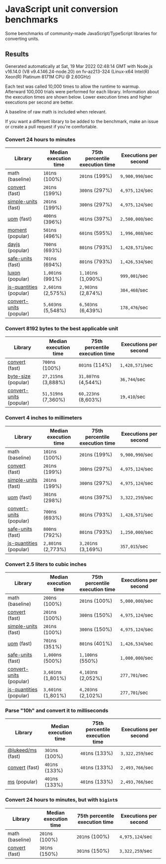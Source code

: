 # JavaScript unit conversion benchmarks

Some benchmarks of community-made JavaScript/TypeScript libraries for converting units.

## Results

<!-- beginblock(results) -->

Generated automatically at Sat, 19 Mar 2022 02:48:14 GMT with Node.js v16.14.0 (V8 v9.4.146.24-node.20) on fv-az213-324 (Linux-x64 Intel(R) Xeon(R) Platinum 8171M CPU @ 2.60GHz)

Each test was called 10,000 times to allow the runtime to warmup.
Afterward 100,000 trials were performed for each library.
Information about the execution times are shown below.
Lower execution times and higher executions per second are better.

A baseline of raw math is included when relevant.

If you want a different library to be added to the benchmark, make an issue or create a pull request if you're comfortable.

### Convert 24 hours to minutes

| Library                                                            | Median execution time | 75th percentile execution time | Executions per second |
| ------------------------------------------------------------------ | --------------------- | ------------------------------ | --------------------- |
| math (baseline)                                                    | `101`ns (100%)        | `201`ns (199%)                 | `9,900,990`/sec       |
| [convert](https://npmjs.com/package/convert) (fast)                | `201`ns (199%)        | `300`ns (297%)                 | `4,975,124`/sec       |
| [simple-units](https://npmjs.com/package/simple-units) (fast)      | `201`ns (199%)        | `300`ns (297%)                 | `4,975,124`/sec       |
| [uom](https://npmjs.com/package/uom) (fast)                        | `400`ns (396%)        | `401`ns (397%)                 | `2,500,000`/sec       |
| [moment](https://npmjs.com/package/moment) (popular)               | `501`ns (496%)        | `601`ns (595%)                 | `1,996,008`/sec       |
| [dayjs](https://npmjs.com/package/dayjs) (popular)                 | `700`ns (693%)        | `801`ns (793%)                 | `1,428,571`/sec       |
| [safe-units](https://npmjs.com/package/safe-units) (fast)          | `701`ns (694%)        | `801`ns (793%)                 | `1,426,534`/sec       |
| [luxon](https://npmjs.com/package/luxon) (popular)                 | `1,001`ns (991%)      | `1,101`ns (1,090%)             | `999,001`/sec         |
| [js-quantities](https://npmjs.com/package/js-quantities) (popular) | `2,601`ns (2,575%)    | `2,903`ns (2,874%)             | `384,468`/sec         |
| [convert-units](https://npmjs.com/package/convert-units) (popular) | `5,603`ns (5,548%)    | `6,503`ns (6,439%)             | `178,476`/sec         |

### Convert 8192 bytes to the best applicable unit

| Library                                                            | Median execution time | 75th percentile execution time | Executions per second |
| ------------------------------------------------------------------ | --------------------- | ------------------------------ | --------------------- |
| [convert](https://npmjs.com/package/convert) (fast)                | `700`ns (100%)        | `801`ns (114%)                 | `1,428,571`/sec       |
| [byte-size](https://npmjs.com/package/byte-size) (popular)         | `27,215`ns (3,888%)   | `31,807`ns (4,544%)            | `36,744`/sec          |
| [convert-units](https://npmjs.com/package/convert-units) (popular) | `51,519`ns (7,360%)   | `60,223`ns (8,603%)            | `19,410`/sec          |

### Convert 4 inches to millimeters

| Library                                                            | Median execution time | 75th percentile execution time | Executions per second |
| ------------------------------------------------------------------ | --------------------- | ------------------------------ | --------------------- |
| math (baseline)                                                    | `101`ns (100%)        | `201`ns (199%)                 | `9,900,990`/sec       |
| [convert](https://npmjs.com/package/convert) (fast)                | `201`ns (199%)        | `300`ns (297%)                 | `4,975,124`/sec       |
| [simple-units](https://npmjs.com/package/simple-units) (fast)      | `201`ns (199%)        | `300`ns (297%)                 | `4,975,124`/sec       |
| [uom](https://npmjs.com/package/uom) (fast)                        | `301`ns (298%)        | `401`ns (397%)                 | `3,322,259`/sec       |
| [convert-units](https://npmjs.com/package/convert-units) (popular) | `700`ns (693%)        | `801`ns (793%)                 | `1,428,571`/sec       |
| [safe-units](https://npmjs.com/package/safe-units) (fast)          | `800`ns (792%)        | `801`ns (793%)                 | `1,250,000`/sec       |
| [js-quantities](https://npmjs.com/package/js-quantities) (popular) | `2,801`ns (2,773%)    | `3,201`ns (3,169%)             | `357,015`/sec         |

### Convert 2.5 liters to cubic inches

| Library                                                            | Median execution time | 75th percentile execution time | Executions per second |
| ------------------------------------------------------------------ | --------------------- | ------------------------------ | --------------------- |
| math (baseline)                                                    | `200`ns (100%)        | `201`ns (100%)                 | `5,000,000`/sec       |
| [convert](https://npmjs.com/package/convert) (fast)                | `201`ns (100%)        | `300`ns (150%)                 | `4,975,124`/sec       |
| [simple-units](https://npmjs.com/package/simple-units) (fast)      | `201`ns (100%)        | `300`ns (150%)                 | `4,975,124`/sec       |
| [uom](https://npmjs.com/package/uom) (fast)                        | `701`ns (351%)        | `801`ns (401%)                 | `1,426,534`/sec       |
| [safe-units](https://npmjs.com/package/safe-units) (fast)          | `1,000`ns (500%)      | `1,100`ns (550%)               | `1,000,000`/sec       |
| [convert-units](https://npmjs.com/package/convert-units) (popular) | `3,601`ns (1,801%)    | `4,103`ns (2,052%)             | `277,701`/sec         |
| [js-quantities](https://npmjs.com/package/js-quantities) (popular) | `3,601`ns (1,801%)    | `4,203`ns (2,102%)             | `277,701`/sec         |

### Parse "10h" and convert it to milliseconds

| Library                                                   | Median execution time | 75th percentile execution time | Executions per second |
| --------------------------------------------------------- | --------------------- | ------------------------------ | --------------------- |
| [@lukeed/ms](https://npmjs.com/package/@lukeed/ms) (fast) | `301`ns (100%)        | `401`ns (133%)                 | `3,322,259`/sec       |
| [convert](https://npmjs.com/package/convert) (fast)       | `401`ns (133%)        | `401`ns (133%)                 | `2,493,766`/sec       |
| [ms](https://npmjs.com/package/ms) (popular)              | `401`ns (133%)        | `401`ns (133%)                 | `2,493,766`/sec       |

### Convert 24 hours to minutes, but with `bigint`s

| Library                                             | Median execution time | 75th percentile execution time | Executions per second |
| --------------------------------------------------- | --------------------- | ------------------------------ | --------------------- |
| math (baseline)                                     | `201`ns (100%)        | `201`ns (100%)                 | `4,975,124`/sec       |
| [convert](https://npmjs.com/package/convert) (fast) | `301`ns (150%)        | `301`ns (150%)                 | `3,322,259`/sec       |

<!-- endblock(results) -->
